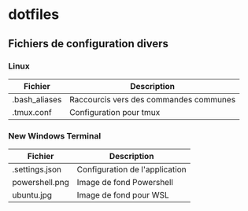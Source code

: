 # dotfiles

## Fichiers de configuration divers

### Linux
| Fichier | Description |
| ------- | ----------- |
| .bash_aliases | Raccourcis vers des commandes communes |
| .tmux.conf | Configuration pour tmux |



### New Windows Terminal
| Fichier | Description |
| ------- | ----------- |
| .settings.json | Configuration de l'application |
| powershell.png | Image de fond Powershell |
| ubuntu.jpg | Image de fond pour WSL |
